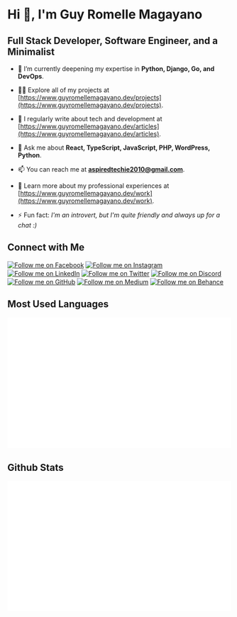 # Hi 👋, I'm Guy Romelle Magayano

## Full Stack Developer, Software Engineer, and a Minimalist

- 🌱 I’m currently deepening my expertise in **Python, Django, Go, and DevOps**.

- 👨‍💻 Explore all of my projects at [https://www.guyromellemagayano.dev/projects](https://www.guyromellemagayano.dev/projects).

- 📝 I regularly write about tech and development at [https://www.guyromellemagayano.dev/articles](https://www.guyromellemagayano.dev/articles).

- 💬 Ask me about **React, TypeScript, JavaScript, PHP, WordPress, Python**.

- 📫 You can reach me at **<aspiredtechie2010@gmail.com>**.

- 📄 Learn more about my professional experiences at [https://www.guyromellemagayano.dev/work](https://www.guyromellemagayano.dev/work).

- ⚡ Fun fact: _I'm an introvert, but I'm quite friendly and always up for a chat :)_

## Connect with Me

[<img align="center" src="https://raw.githubusercontent.com/rahuldkjain/github-profile-readme-generator/master/src/images/icons/Social/facebook.svg" alt="Follow me on Facebook" height="30" width="40" />](https://www.facebook.com/iiaamgee)
[<img align="center" src="https://raw.githubusercontent.com/rahuldkjain/github-profile-readme-generator/master/src/images/icons/Social/instagram.svg" alt="Follow me on Instagram" height="30" width="40" />](https://www.instagram.com/iiaamgee)
[<img align="center" src="https://raw.githubusercontent.com/rahuldkjain/github-profile-readme-generator/master/src/images/icons/Social/linked-in-alt.svg" alt="Follow me on LinkedIn" height="30" width="40" />](https://www.linkedin.com/in/mguyromelle)
[<img align="center" src="https://raw.githubusercontent.com/rahuldkjain/github-profile-readme-generator/master/src/images/icons/Social/twitter.svg" alt="Follow me on Twitter" height="30" width="40" />](https://x.com/mguyromelle)
[<img align="center" src="https://raw.githubusercontent.com/rahuldkjain/github-profile-readme-generator/master/src/images/icons/Social/discord.svg" alt="Follow me on Discord" height="30" width="40" />](https://discord.com/users/1004684457837596673)
[<img align="center" src="https://raw.githubusercontent.com/rahuldkjain/github-profile-readme-generator/master/src/images/icons/Social/github.svg" alt="Follow me on GitHub" height="30" width="40" />](https://github.com/guyromellemagayano)
[<img align="center" src="https://raw.githubusercontent.com/rahuldkjain/github-profile-readme-generator/master/src/images/icons/Social/medium.svg" alt="Follow me on Medium" height="30" width="40" />](https://medium.com/@mguyromelle)
[<img align="center" src="https://raw.githubusercontent.com/rahuldkjain/github-profile-readme-generator/master/src/images/icons/Social/behance.svg" alt="Follow me on Behance" height="30" width="40" />](https://www.behance.net/mguyromelle)

## Most Used Languages

<a href="https://github.com/guyromellemagayano/github-stats">
<img src="https://github.com/guyromellemagayano/github-stats/blob/master/generated/languages.svg#gh-light-mode-only" />
</a>

## Github Stats

<a href="https://github.com/guyromellemagayano/github-stats">
<img src="https://github.com/guyromellemagayano/github-stats/blob/master/generated/overview.svg#gh-light-mode-only" />
</a>
